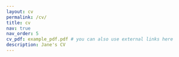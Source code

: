 ```yaml
---
layout: cv
permalink: /cv/
title: cv
nav: true
nav_order: 5
cv_pdf: example_pdf.pdf # you can also use external links here
description: Jane's CV
---
```

